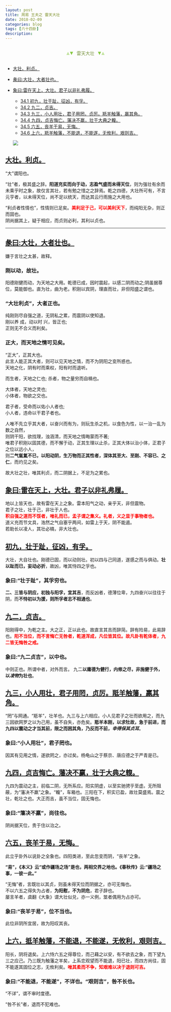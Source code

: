 ```yaml
---
layout: post
title: 周易 王夫之 雷天大壮
date: 2018-02-09
categories: blog
tags: [六十四卦]
description: 
---
```


<span id = "jump"></span>


<section style="margin: 0px auto; text-align: center;">
    <section class="xhr" style="width: 0px; height: 0px; border-left: 5px solid transparent; border-right: 5px solid transparent; border-bottom: 10px solid rgb(135, 201, 67); display: inline-block; opacity: 0.5; border-top-color: rgb(135, 201, 67);"></section>
    <section class="xhr" style="width: 0px; height: 0px; border-left: 5px solid transparent; border-right: 5px solid transparent; border-top: 10px solid rgb(135, 201, 67); display: inline-block; margin-left: -3px; border-bottom-color: rgb(135, 201, 67);"></section>
    <section style="
margin-left: 0.5em;
display: inline-block;">
        <p>
            <span style="color: rgb(118, 146, 60);">雷天大壮</span>
        </p>
    </section>
    <section class="xhr" style="margin-left: 0.5em; width: 0px; height: 0px; border-left: 5px solid transparent; border-right: 5px solid transparent; border-top: 10px solid rgb(135, 201, 67); display: inline-block; border-bottom-color: rgb(135, 201, 67);"></section>
    <section class="xhr" style="width: 0px; height: 0px; border-left: 5px solid transparent; border-right: 5px solid transparent; border-bottom: 10px solid rgb(135, 201, 67); display: inline-block; opacity: 0.5; margin-left: -3px; border-top-color: rgb(135, 201, 67);"></section>
</section>

- [大壮。利贞。](#jump大壮)
- [彖曰:大壮，大者壮也。](#jump大者壮也)
- [象曰:雷在天上，大壮。君子以非礼弗履。](#jump雷在天上)
  - [34.1 初九，壮于趾，征凶，有孚。](#jump壮于趾)
  - [34.2 九二，贞吉。](#jump贞吉)
  - [34.3 九三，小人用壮，君子用罔，贞厉。羝羊触藩，羸其角。](#jump小人用壮)
  - [34.4 九四，贞吉悔亡。藩决不赢，壮于大典之輹。](#jump贞吉悔亡)
  - [34.5 六五，丧羊于易，无悔。](#jump丧羊于易)
  - [34.6 上六，羝羊触藩，不能退，不能遂，无攸利，艰则吉。](#jump羝羊触藩)
  
  ![](http://www.guoyi360.com/uploads/allimg/130803/1-130P3200429392.jpg)
  
<span id = "jump大壮"></span>
## [大壮。利贞。](#jump)
“大”谓阳也。

“壮”者，极其盛之辞。**阳道充实而向于动，志盈气盛而未得天位**，则为强壮有余而未乘乎时之象，故仅言其壮，若有勉之惜之之辞焉。乾之四德，大壮所可有，不言元亨者，以未得天位，尚不足以统天，而达其云行雨施之大用也。


“利贞者性情也”，性情则已足矣。<font color="#FF0000"><b>美利足于己，可以美利天下</b></font>，而纯阳无杂，则正而固也。<br>
阴尚据其上，疑于相应，而贞则必利，其利以贞也。

----

<span id = "jump大者壮也"></span>
## [彖曰:大壮，大者壮也。](#jump)
嫌于言壮之太甚，故释。

### 刚以动，故壮。
阳德刚健而动，为天地之大用。乾德已成，因时震起，以感二阴而动之;阴虽据尊位，莫能御也。直为壮，曲为老。积刚以宾阴，理直而壮，非但阳盛之谓也。

### “大壮利贞”，大者正也。
纯刚则尽自强之道，无阴私之累，而震阴以使知退。<br>
刚以养 成，动以时 兴，皆正也;<br>
正则无不合义而利矣。

### 正大，而天地之情可见矣。
“正大”，正其大也。<br>
此言人能正其大者，则可以见天地之情，而不为阴阳之变所惑也。<br>
天地之化，阴有时而乘权，阳有时而退听。<br>


而生者，天地之仁也;
杀者，物之量穷而自槁也。


大体者，天地之灵也;<br>
小体者，物欲之交也。


君子者，受命而以佑小人者也;<br>
小人者，违命以干君子者也。


人唯不先立乎其大者，以奋兴而有为，则玩生杀之机，以食色为性，以一治一乱为数之自然，<br>
则阴干阳，欲找理，浊涵清，而天地之情晦蒙而不著;<br>
唯君子积刚以固其德，而不懈于动，正其生理以止杀，正其大体以治小体，正君子之位以远小人，<br>
则**二气氤氲不已，以阳动阴，生万物而正其性者，深体其至大、至刚、不容已、之仁**，而灼见之矣。


故大壮之壮，唯其利贞，而二阴据上，不足为之累也。


<span id = "jump雷在天上"></span>
## [象曰:雷在天上，大壮。君子以非礼弗履。](#jump)
地以上皆天也，故有雷在天上之象。雷本阳气之动，亲乎天，非但震物。<br>
君子之壮，壮于己，非壮于人也。<font color="#FF0000"><b><br>积自强之道而不馁者，唯礼而已，孟子谓之集义。礼者，义之显于事物者也。<br></b></font>道义充而节文具，浩然之气自塞乎两间，如雷上于天，阴不能遏。<br>
若助长以凌人，其壮必槁，非大壮也。


<span id = "jump壮于趾"></span>
## [初九，壮于趾，征凶，有孚。](#jump)
大壮，大自壮也。刚德已固，而以动则壮。初以四与己同道，遂感之而与俱动。**壮以趾而已，妄动必折**，故凶，唯其恃四之孚也。

### 象曰:“壮于趾”，其孚穷也。
**二、三皆与阴应，初独与阳孚，宜其吉**，而反凶者，德薄位卑，九四奋兴以往往于阴，而**不恃初以为援，则所孚者志不相通也**。

<span id = "jump贞吉"></span>
## [九二，贞吉。](#jump)
阳刚得中，为乾之主。大之正，正以此也。故直言其吉而辞简。辞有险易，此易辞也。<font color="#FF0000"><b>阳不当位，而不言悔亡无咎者，乾道浑成，凡位皆其位。故凡卦有乾体者，九二皆无悔咎之戒。</b></font>

### 象曰:“九二贞吉”，以中也。
中则正也。所谓中者，对外而言。
九二**以庸德为健行，内修之尽，非施健于外，以*凌物*为壮也**。

<span id = "jump小人用壮"></span>
## [九三，小人用壮，君子用罔，贞厉。羝羊触藩，羸其角。](#jump)
“罔”与网通。“羝羊”，壮羊也。九三与上六相应。小人见君子之壮而欲用之，而九三因欲网罗之以为己用，虽不自失，亦危矣。**羝羊本刚，以求牡故，急于前进，而九四以震动之才当其前，限之而困其角，乃反而不前，*幸得保其贞耳***。

### 象曰:“小人用壮”，君子罔也。
因其有见用之情，遂欲罔之，亦过矣。杨龟山之于蔡京、唐应德之于严青是已。

<span id = "jump贞吉悔亡"></span>
## [九四，贞吉悔亡。藩决不赢，壮于大典之輹。](#jump)
九四为震动之主，前临二阴，无所系应。阳实阴虚，以至实驰骋乎至虚。无所阻蔽，为“藩决不羸”之象。“輹"，车箱也。三阳在下，积实已盈，故壮莫盛焉。震之壮，乾壮之也。大正而吉，虽不当位，固无悔也。

### 象曰:“藩决不羸”，尚往也。
阴尚据天位，贵于住以治之。

<span id = "jump丧羊于易"></span>
## [六五，丧羊于易，无悔。](#jump)
此立乎卦外以说卦之全象也。四阳类进，至此忽变而阴，“丧羊”之象。


**“易”，《本义》云“或作疆场之场”是也，两相交界之地也。《春秋传》云:“疆场之事，一彼一此。”**


“无悔”者，言既壮以其贞，则虽未得天位而阴据之，亦可无悔也。<br>
不以六五之得失为占者，**为阳慰，不为阴危**，君子辞也。<br>
屡言羊者，虞翻《大象》谓大壮似兑，亦一义例，筮者偶用为占亦可。

### 象曰:“丧羊于易”，位不当也。
此位非阴所宜居，故为阳叹其丧。

<span id = "jump羝羊触藩"></span>
## [上六，抵羊触藩，不能退，不能遂，无攸利，艰则吉。](#jump)
阳长，阴将退矣。上六恃六五之得尊位，而己藉之以安，有不欲去之象，而下望九三之应己。乃三既为触藩之羊矣，上系恋观望而不能退，阳已壮，而四方尚往，固不能遂其固位之志，无攸利矣。<font color="#FF0000"><b>唯其柔而不争，知艰难以决于退则可吉。</b></font>

### 象曰:“不能退，不能遂”，不详也。“艰则吉”，咎不长也。
“不详”，谓不审时度德。

“咎不长”者，退而不犯难也。





